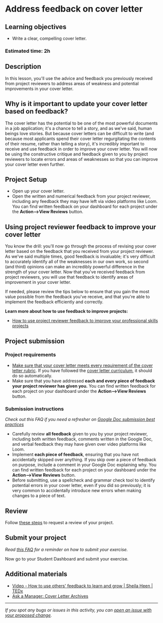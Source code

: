 # Address feedback on cover letter

## **Learning objectives**

- Write a clear, compelling cover letter.

### **Estimated time: 2h**

## **Description**

In this lesson, you'll use the advice and feedback you previously received from project reviewers to address areas of weakness and potential improvements in your cover letter.

## Why is it important to update your cover letter based on feedback?

The cover letter has the potential to be one of the most powerful documents in a job application; it's a chance to tell a story, and as we've said, human beings love stories. But because cover letters can be difficult to write (and because most applicants spend their cover letter regurgitating the contents of their resume, rather than telling a story), it's incredibly important to receive and use feedback in order to improve your cover letter. You will now be using the constructive critique and feedback given to you by project reviewers to locate errors and areas of weaknesses so that you can improve your cover letter even further.

## Project Setup

- Open up your cover letter.
- Open the written and numerical feedback from your project reviewer, including any feedback they may have left via video platforms like Loom. You can find written feedback on your dashboard for each project under the **Action—>View Reviews** button.

## Using project reviewer feedback to improve your cover letter

You know the drill: you'll now go through the process of revising your cover letter based on the feedback that you received from your project reviewer. As we've said multiple times, good feedback is invaluable; it's very difficult to accurately identify all of the weaknesses in our own work, so second (and third) opinions can make an incredibly powerful difference in the strength of your cover letter. Now that you've received feedback from project reviewers, you will use that feedback to identify areas of improvement in your cover letter.

If needed, please review the tips below to ensure that you gain the most value possible from the feedback you've receive, and that you're able to implement the feedback efficiently and correctly.

**Learn more about how to use feedback to improve projects:**

- [How to use project reviewer feedback to improve your professional skills projects](https://microverse.zendesk.com/hc/en-us/articles/1500004961062)

## Project submission

### Project requirements

- [Make sure that your cover letter meets every requirement of the cover letter rubric](https://docs.google.com/document/d/1kiQP_QOxy2Opklleet37kCXbB8uRndRPumtfzKtR9N0/edit). If you have followed the [cover letter curriculum](https://github.com/matovu-farid/curriculum-professional-skills/blob/main/interview-prep/write-and-submit-a-customized-cover-letter.md), it should do so automatically.
- Make sure that you have addressed **each and every piece of feedback your project reviewer has given you.** You can find written feedback for each project on your dashboard under the **Action—>View Reviews** button.

### **Submission instructions**

_Check out this FAQ if you need a refresher on [Google Doc submission best practices](https://microverse.zendesk.com/hc/en-us/articles/360063156813)_

- Carefully review **all feedback** given to you by your project reviewer, including both written feedback, comments written in the Google Doc, and verbal feedback they may have given over video platforms like Loom.
- Implement **each piece of feedback**, ensuring that you have not accidentally skipped over anything. If you skip over a piece of feedback on purpose, include a comment in your Google Doc explaining why. You can find written feedback for each project on your dashboard under the **Action—>View Reviews** button.
- Before submitting, use a spellcheck and grammar check tool to identify potential errors in your cover letter, even if you did so previously; it is very common to accidentally introduce new errors when making changes to a piece of text.

## Review

Follow [these steps](https://github.com/microverseinc/curriculum-transversal-skills/blob/main/code-review/articles/how_to_ask_for_a_prof_skills_review.md) to request a review of your project.

## Submit your project

_Read [this FAQ](https://microverse.zendesk.com/hc/en-us/articles/360061344234) for a reminder on how to submit your exercise._

Now go to your Student Dashboard and submit your exercise.

## Additional materials

- [Video - How to use others' feedback to learn and grow | Sheila Heen | TEDx](https://www.youtube.com/watch?v=FQNbaKkYk_Q)
- [Ask a Manager: Cover Letter Archives](https://www.askamanager.org/category/cover-letters)

---

_If you spot any bugs or issues in this activity, you can [open an issue with your proposed change](https://github.com/microverseinc/curriculum-transversal-skills/blob/main/git-github/articles/open_issue.md)._
